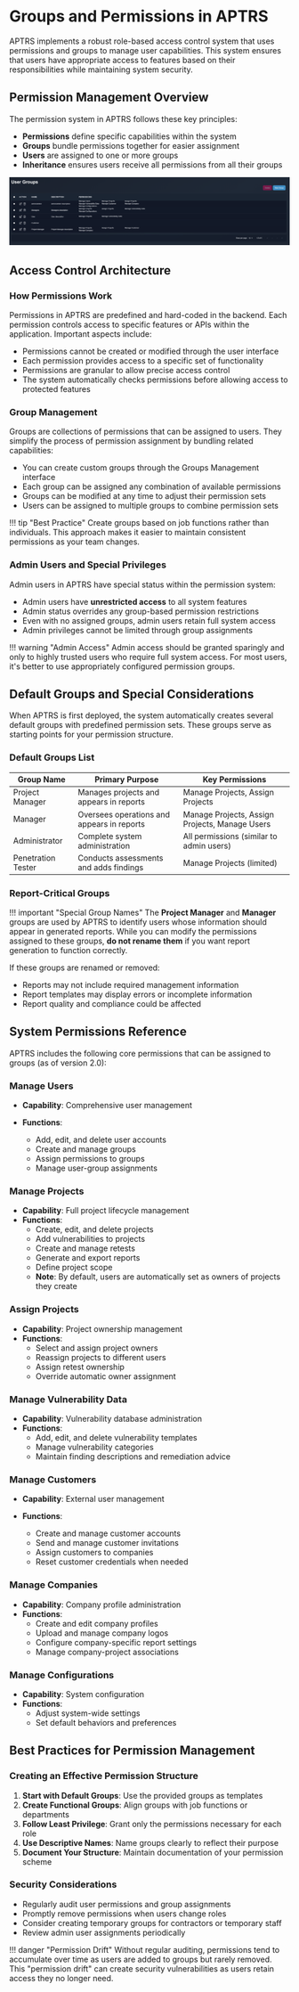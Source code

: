 # Groups and Permissions in APTRS

APTRS implements a robust role-based access control system that uses permissions and groups to manage user capabilities. This system ensures that users have appropriate access to features based on their responsibilities while maintaining system security.

## Permission Management Overview

The permission system in APTRS follows these key principles:

- **Permissions** define specific capabilities within the system
- **Groups** bundle permissions together for easier assignment
- **Users** are assigned to one or more groups
- **Inheritance** ensures users receive all permissions from all their groups

![Group Management Interface](https://raw.githubusercontent.com/APTRS/APTRS-Changelog/refs/heads/main/images/group.png)

## Access Control Architecture

### How Permissions Work

Permissions in APTRS are predefined and hard-coded in the backend. Each permission controls access to specific features or APIs within the application. Important aspects include:

- Permissions cannot be created or modified through the user interface
- Each permission provides access to a specific set of functionality
- Permissions are granular to allow precise access control
- The system automatically checks permissions before allowing access to protected features

### Group Management

Groups are collections of permissions that can be assigned to users. They simplify the process of permission assignment by bundling related capabilities:

- You can create custom groups through the Groups Management interface
- Each group can be assigned any combination of available permissions
- Groups can be modified at any time to adjust their permission sets
- Users can be assigned to multiple groups to combine permission sets

!!! tip "Best Practice"
    Create groups based on job functions rather than individuals. This approach makes it easier to maintain consistent permissions as your team changes.

### Admin Users and Special Privileges

Admin users in APTRS have special status within the permission system:

- Admin users have **unrestricted access** to all system features
- Admin status overrides any group-based permission restrictions
- Even with no assigned groups, admin users retain full system access
- Admin privileges cannot be limited through group assignments

!!! warning "Admin Access"
    Admin access should be granted sparingly and only to highly trusted users who require full system access. For most users, it's better to use appropriately configured permission groups.

## Default Groups and Special Considerations

When APTRS is first deployed, the system automatically creates several default groups with predefined permission sets. These groups serve as starting points for your permission structure.

### Default Groups List

| Group Name | Primary Purpose | Key Permissions |
|------------|----------------|----------------|
| Project Manager | Manages projects and appears in reports | Manage Projects, Assign Projects |
| Manager | Oversees operations and appears in reports | Manage Projects, Assign Projects, Manage Users |
| Administrator | Complete system administration | All permissions (similar to admin users) |
| Penetration Tester | Conducts assessments and adds findings | Manage Projects (limited) |

### Report-Critical Groups

!!! important "Special Group Names"
    The **Project Manager** and **Manager** groups are used by APTRS to identify users whose information should appear in generated reports. While you can modify the permissions assigned to these groups, **do not rename them** if you want report generation to function correctly.

If these groups are renamed or removed:

- Reports may not include required management information
- Report templates may display errors or incomplete information
- Report quality and compliance could be affected

## System Permissions Reference

APTRS includes the following core permissions that can be assigned to groups (as of version 2.0):

### Manage Users
- **Capability**: Comprehensive user management
- **Functions**:

    - Add, edit, and delete user accounts
    - Create and manage groups
    - Assign permissions to groups
    - Manage user-group assignments

### Manage Projects
- **Capability**: Full project lifecycle management
- **Functions**:
    - Create, edit, and delete projects
    - Add vulnerabilities to projects
    - Create and manage retests
    - Generate and export reports
    - Define project scope
    - **Note**: By default, users are automatically set as owners of projects they create

### Assign Projects
- **Capability**: Project ownership management
- **Functions**:
    - Select and assign project owners
    - Reassign projects to different users
    - Assign retest ownership
    - Override automatic owner assignment

### Manage Vulnerability Data
- **Capability**: Vulnerability database administration
- **Functions**:
    - Add, edit, and delete vulnerability templates
    - Manage vulnerability categories
    - Maintain finding descriptions and remediation advice

### Manage Customers
- **Capability**: External user management
- **Functions**:

    - Create and manage customer accounts
    - Send and manage customer invitations
    - Assign customers to companies
    - Reset customer credentials when needed

### Manage Companies
- **Capability**: Company profile administration
- **Functions**:
    - Create and edit company profiles
    - Upload and manage company logos
    - Configure company-specific report settings
    - Manage company-project associations

### Manage Configurations
- **Capability**: System configuration
- **Functions**:
    - Adjust system-wide settings
    - Set default behaviors and preferences

## Best Practices for Permission Management

### Creating an Effective Permission Structure

1. **Start with Default Groups**: Use the provided groups as templates
2. **Create Functional Groups**: Align groups with job functions or departments
3. **Follow Least Privilege**: Grant only the permissions necessary for each role
4. **Use Descriptive Names**: Name groups clearly to reflect their purpose
5. **Document Your Structure**: Maintain documentation of your permission scheme

### Security Considerations

- Regularly audit user permissions and group assignments
- Promptly remove permissions when users change roles
- Consider creating temporary groups for contractors or temporary staff
- Review admin user assignments periodically

!!! danger "Permission Drift"
    Without regular auditing, permissions tend to accumulate over time as users are added to groups but rarely removed. This "permission drift" can create security vulnerabilities as users retain access they no longer need.